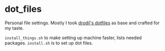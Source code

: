 # dot_files

Personal file settings.
Mostly I took [drodil's dotfiles](https://github.com/drodil/dotfiles) as base and crafted for my taste.

`install_things.sh` to make setting up machine faster, lists needed packages.
`install.sh` is to set up dot files.

